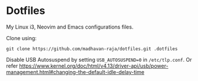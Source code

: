 # Dotfiles

My Linux i3, Neovim and Emacs configurations files.

Clone using:
```
git clone https://github.com/madhavan-raja/dotfiles.git .dotfiles
```

Disable USB Autosuspend by setting ```USB_AUTOSUSPEND=0``` in ```/etc/tlp.conf```. Or refer https://www.kernel.org/doc/html/v4.13/driver-api/usb/power-management.html#changing-the-default-idle-delay-time

